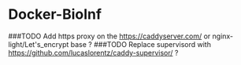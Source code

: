 # Docker-BioInf

###TODO  Add https proxy on the https://caddyserver.com/  or nginx-light/Let's_encrypt base ?
###TODO  Replace supervisord with https://github.com/lucaslorentz/caddy-supervisor/ ?
